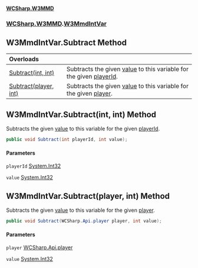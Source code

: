 #### [WCSharp\.W3MMD](README.md 'README')
### [WCSharp\.W3MMD](WCSharp.W3MMD.md 'WCSharp\.W3MMD').[W3MmdIntVar](WCSharp.W3MMD.W3MmdIntVar.md 'WCSharp\.W3MMD\.W3MmdIntVar')

## W3MmdIntVar\.Subtract Method

| Overloads | |
| :--- | :--- |
| [Subtract\(int, int\)](WCSharp.W3MMD.W3MmdIntVar.Subtract.md#WCSharp.W3MMD.W3MmdIntVar.Subtract(int,int) 'WCSharp\.W3MMD\.W3MmdIntVar\.Subtract\(int, int\)') | Subtracts the given [value](WCSharp.W3MMD.W3MmdIntVar.md#WCSharp.W3MMD.W3MmdIntVar.Subtract(int,int).value 'WCSharp\.W3MMD\.W3MmdIntVar\.Subtract\(int, int\)\.value') to this variable for the given [playerId](WCSharp.W3MMD.W3MmdIntVar.md#WCSharp.W3MMD.W3MmdIntVar.Subtract(int,int).playerId 'WCSharp\.W3MMD\.W3MmdIntVar\.Subtract\(int, int\)\.playerId')\. |
| [Subtract\(player, int\)](WCSharp.W3MMD.W3MmdIntVar.Subtract.md#WCSharp.W3MMD.W3MmdIntVar.Subtract(WCSharp.Api.player,int) 'WCSharp\.W3MMD\.W3MmdIntVar\.Subtract\(WCSharp\.Api\.player, int\)') | Subtracts the given [value](WCSharp.W3MMD.W3MmdIntVar.md#WCSharp.W3MMD.W3MmdIntVar.Subtract(WCSharp.Api.player,int).value 'WCSharp\.W3MMD\.W3MmdIntVar\.Subtract\(WCSharp\.Api\.player, int\)\.value') to this variable for the given [player](WCSharp.W3MMD.W3MmdIntVar.md#WCSharp.W3MMD.W3MmdIntVar.Subtract(WCSharp.Api.player,int).player 'WCSharp\.W3MMD\.W3MmdIntVar\.Subtract\(WCSharp\.Api\.player, int\)\.player')\. |

<a name='WCSharp.W3MMD.W3MmdIntVar.Subtract(int,int)'></a>

## W3MmdIntVar\.Subtract\(int, int\) Method

Subtracts the given [value](WCSharp.W3MMD.W3MmdIntVar.md#WCSharp.W3MMD.W3MmdIntVar.Subtract(int,int).value 'WCSharp\.W3MMD\.W3MmdIntVar\.Subtract\(int, int\)\.value') to this variable for the given [playerId](WCSharp.W3MMD.W3MmdIntVar.md#WCSharp.W3MMD.W3MmdIntVar.Subtract(int,int).playerId 'WCSharp\.W3MMD\.W3MmdIntVar\.Subtract\(int, int\)\.playerId')\.

```csharp
public void Subtract(int playerId, int value);
```
#### Parameters

<a name='WCSharp.W3MMD.W3MmdIntVar.Subtract(int,int).playerId'></a>

`playerId` [System\.Int32](https://learn.microsoft.com/en-us/dotnet/api/system.int32 'System\.Int32')

<a name='WCSharp.W3MMD.W3MmdIntVar.Subtract(int,int).value'></a>

`value` [System\.Int32](https://learn.microsoft.com/en-us/dotnet/api/system.int32 'System\.Int32')

<a name='WCSharp.W3MMD.W3MmdIntVar.Subtract(WCSharp.Api.player,int)'></a>

## W3MmdIntVar\.Subtract\(player, int\) Method

Subtracts the given [value](WCSharp.W3MMD.W3MmdIntVar.md#WCSharp.W3MMD.W3MmdIntVar.Subtract(WCSharp.Api.player,int).value 'WCSharp\.W3MMD\.W3MmdIntVar\.Subtract\(WCSharp\.Api\.player, int\)\.value') to this variable for the given [player](WCSharp.W3MMD.W3MmdIntVar.md#WCSharp.W3MMD.W3MmdIntVar.Subtract(WCSharp.Api.player,int).player 'WCSharp\.W3MMD\.W3MmdIntVar\.Subtract\(WCSharp\.Api\.player, int\)\.player')\.

```csharp
public void Subtract(WCSharp.Api.player player, int value);
```
#### Parameters

<a name='WCSharp.W3MMD.W3MmdIntVar.Subtract(WCSharp.Api.player,int).player'></a>

`player` [WCSharp\.Api\.player](https://learn.microsoft.com/en-us/dotnet/api/wcsharp.api.player 'WCSharp\.Api\.player')

<a name='WCSharp.W3MMD.W3MmdIntVar.Subtract(WCSharp.Api.player,int).value'></a>

`value` [System\.Int32](https://learn.microsoft.com/en-us/dotnet/api/system.int32 'System\.Int32')